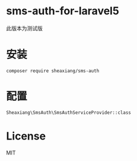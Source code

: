 # sms-auth-for-laravel5

此版本为测试版


# 安装

	composer require sheaxiang/sms-auth

# 配置

	Sheaxiang\SmsAuth\SmsAuthServiceProvider::class

# License

MIT
